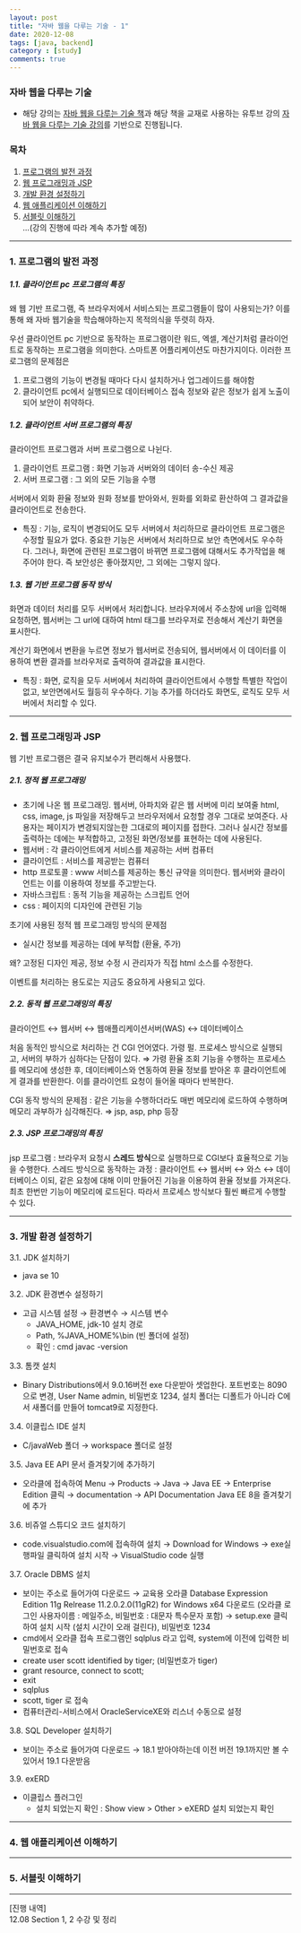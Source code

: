 ```yaml
---
layout: post
title: "자바 웹을 다루는 기술 - 1"
date: 2020-12-08
tags: [java, backend]
category : [study]
comments: true
---
```


### 자바 웹을 다루는 기술
- 해당 강의는 [자바 웹을 다루는 기술 책](https://www.aladin.co.kr/shop/wproduct.aspx?ItemId=177931511)과 해당 책을 교재로 사용하는 유투브 강의 [자바 웹을 다루는 기술 강의](https://www.youtube.com/watch?v=qhc50ZYY4PM&list=PLuvImYntyp-s76lJiia8YfskDRAypeoyh)를 기반으로 진행됩니다.

### 목차  
1. <a href="#1">프로그램의 발전 과정</a>  
2. <a href="#2">웹 프로그래밍과 JSP</a>
3. <a href="#3">개발 환경 설정하기</a>
1. <a href="#4">웹 애플리케이션 이해하기</a>
1. <a href="#5">서블릿 이해하기</a>  
...(강의 진행에 따라 계속 추가할 예정)


---
<a name="1"></a>
### 1. 프로그램의 발전 과정
##### 1.1. 클라이언트 pc 프로그램의 특징

왜 웹 기반 프로그램, 즉 브라우저에서 서비스되는 프로그램들이 많이 사용되는가? 이를 통해 왜 자바 웹기술을 학습해야하는지 목적의식을 뚜렷히 하자.

우선 클라이언트 pc 기반으로 동작하는 프로그램이란 워드, 엑셀, 계산기처럼 클라이언트로 동작하는 프로그램을 의미한다. 스마트폰 어플리케이션도 마찬가지이다. 이러한 프로그램의 문제점은

1. 프로그램의 기능이 변경될 때마다 다시 설치하거나 업그레이드를 해야함
2. 클라이언트 pc에서 실행되므로 데이터베이스 접속 정보와 같은 정보가 쉽게 노출이 되어 보안이 취약하다.

##### 1.2. 클라이언트 서버 프로그램의 특징

클라이언트 프로그램과 서버 프로그램으로 나뉜다.

1. 클라이언트 프로그램 : 화면 기능과 서버와의 데이터 송-수신 제공
2. 서버 프로그램 : 그 외의 모든 기능을 수행

서버에서 외화 환율 정보와 원화 정보를 받아와서, 원화를 외화로 환산하여 그 결과값을 클라이언트로 전송한다.

- 특징 : 기능, 로직이 변경되어도 모두 서버에서 처리하므로 클라이언트 프로그램은 수정할 필요가 없다. 중요한 기능은 서버에서 처리하므로 보안 측면에서도 우수하다. 그러나, 화면에 관련된 프로그램이 바뀌면 프로그램에 대해서도 추가작업을 해주어야 한다. 즉 보안성은 좋아졌지만, 그 외에는 그렇지 않다.

##### 1.3. 웹 기반 프로그램 동작 방식

화면과 데이터 처리를 모두 서버에서 처리합니다. 브라우저에서 주소창에 url을 입력해 요청하면, 웹서버는 그 url에 대하여 html 태그를 브라우저로 전송해서 계산기 화면을 표시한다.

계산기 화면에서 변환을 누르면 정보가 웹서버로 전송되어, 웹서버에서 이 데이터를 이용하여 변환 결과를 브라우저로 출력하여 결과값을 표시한다.

- 특징 : 화면, 로직을 모두 서버에서 처리하여 클라이언트에서 수행할 특별한 작업이 없고, 보안면에서도 월등히 우수하다. 기능 추가를 하더라도 화면도, 로직도 모두 서버에서 처리할 수 있다.

---
<a name="2"></a>
### 2. 웹 프로그래밍과 JSP

웹 기반 프로그램은 결국 유지보수가 편리해서 사용했다.

##### 2.1. 정적 웹 프로그래밍

- 초기에 나온 웹 프로그래밍. 웹서버, 아파치와 같은 웹 서버에 미리 보여줄 html, css, image, js 파일을 저장해두고 브라우저에서 요청할 경우 그대로 보여준다. 사용자는 페이지가 변경되지않는한 그대로의 페이지를 접한다. 그러나 실시간 정보를 출력하는 데에는 부적합하고, 고정된 화면/정보를 표현하는 데에 사용된다.
- 웹서버 : 각 클라이언트에게 서비스를 제공하는 서버 컴퓨터
- 클라이언트 : 서비스를 제공받는 컴퓨터
- http 프로토콜 : www 서비스를 제공하는 통신 규약을 의미한다. 웹서버와 클라이언트는 이를 이용하여 정보를 주고받는다.
- 자바스크립트 : 동적 기능을 제공하는 스크립트 언어
- css : 페이지의 디자인에 관련된 기능

초기에 사용된 정적 웹 프로그래밍 방식의 문제점

- 실시간 정보를 제공하는 데에 부적합 (환율, 주가)

왜? 고정된 디자인 제공, 정보 수정 시 관리자가 직접 html 소스를 수정한다.

이벤트를 처리하는 용도로는 지금도 중요하게 사용되고 있다.

##### 2.2. 동적 웹 프로그래밍의 특징

클라이언트 ↔ 웹서버 ↔ 웹애플리케이션서버(WAS) ↔ 데이터베이스

처음 동적인 방식으로 처리하는 건 CGI 언어였다. 가령 펄. 프로세스 방식으로 실행되고, 서버의 부하가 심하다는 단점이 있다. ⇒ 가령 환율 조회 기능을 수행하는 프로세스를 메모리에 생성한 후, 데이터베이스와 연동하여 환율 정보를 받아온 후 클라이언트에게 결과를 반환한다. 이를 클라이언트 요청이 들어올 때마다 반복한다.

CGI 동작 방식의 문제점 : 같은 기능을 수행하더라도 매번 메모리에 로드하여 수행하며 메모리 과부하가 심각해진다. ⇒ jsp, asp, php 등장

##### 2.3. JSP 프로그래밍의 특징

jsp 프로그램 : 브라우저 요청시 **스레드 방식**으로 실행하므로 CGI보다 효율적으로 기능을 수행한다. 스레드 방식으로 동작하는 과정 : 클라이언트 ↔ 웹서버 ↔ 와스 ↔ 데이터베이스 이되, 같은 요청에 대해 이미 만들어진 기능을 이용하여 환율 정보를 가져온다. 최초 한번만 기능이 메모리에 로드된다. 따라서 프로세스 방식보다 훨씬 빠르게 수행할 수 있다.

---
<a name="3"></a>

### 3. 개발 환경 설정하기

3.1. JDK 설치하기

- java se 10

3.2. JDK 환경변수 설정하기

- 고급 시스템 설정 → 환경변수 → 시스템 변수
    - JAVA_HOME, jdk-10 설치 경로
    - Path, %JAVA_HOME%\bin (빈 폴더에 설정)
    - 확인 : cmd javac -version

3.3. 톰캣 설치

- Binary Distributions에서 9.0.16버전 exe 다운받아 셋업한다. 포트번호는 8090으로 변경, User Name admin, 비밀번호 1234, 설치 폴더는 디폴트가 아니라 C에서 새폴더를 만들어 tomcat9로 지정한다.

3.4. 이클립스 IDE 설치

- C/javaWeb 폴더 → workspace 폴더로 설정

3.5. Java EE API 문서 즐겨찾기에 추가하기

- 오라클에 접속하여 Menu → Products → Java → Java EE → Enterprise Edition 클릭 → documentation → API Documentation Java EE 8을 즐겨찾기에 추가

3.6. 비쥬얼 스튜디오 코드 설치하기

- code.visualstudio.com에 접속하여 설치 → Download for Windows → exe실행파일 클릭하여 설치 시작 → VisualStudio code 실행

3.7. Oracle DBMS 설치

- 보이는 주소로 들어가여 다운로드 → 교육용 오라클 Database Expression Edition 11g Relrease 11.2.0.2.0(11gR2) for Windows x64 다운로드 (오라클 로그인 사용자이름 : 메일주소, 비밀번호 : 대문자 특수문자 포함) → setup.exe 클릭하여 설치 시작 (설치 시간이 오래 걸린다), 비밀번호 1234
- cmd에서 오라클 접속 프로그램인 sqlplus 라고 입력, system에 이전에 입력한 비밀번호로 접속
- create user scott identified by tiger; (비밀번호가 tiger)
- grant resource, connect to scott;
- exit
- sqlplus
- scott, tiger 로 접속
- 컴퓨터관리-서비스에서 OracleServiceXE와 리스너 수동으로 설정

3.8. SQL Developer 설치하기

- 보이는 주소로 들어가여 다운로드 → 18.1 받아야하는데 이전 버전 19.1까지만 볼 수 있어서 19.1 다운받음

3.9. exERD

- 이클립스 플러그인
    - 설치 되었는지 확인 : Show view > Other > eXERD 설치 되었는지 확인

---
<a name="4"></a>
### 4. 웹 애플리케이션 이해하기

---
<a name="5"></a>
### 5. 서블릿 이해하기


---
[진행 내역]  
12.08 Section 1, 2 수강 및 정리
